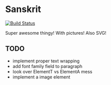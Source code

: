 # Sanskrit

[![Build Status](https://travis-ci.org/halunka/sanskrit.svg?branch=master)](https://travis-ci.org/halunka/sanskrit)

Super awesome thingy! With pictures! Also SVG!

## TODO
* implement proper text wrapping
* add font family field to paragraph
* look over ElementT vs ElementA mess
* implement a image element
